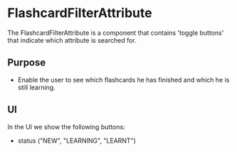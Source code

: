 # FlashcardFilterAttribute

The FlashcardFilterAttribute is a component that contains 'toggle buttons' that indicate which attribute is searched for.

## Purpose

- Enable the user to see which flashcards he has finished and which he is still learning.

## UI

In the UI we show the following buttons:

- status ("NEW", "LEARNING", "LEARNT")
